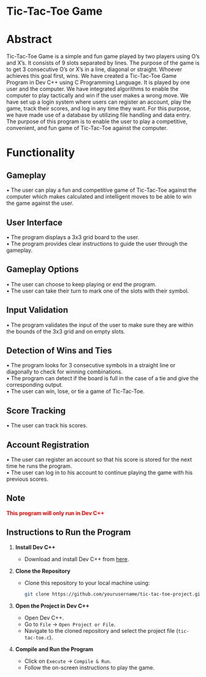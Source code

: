 # Tic-Tac-Toe Game
<h1>Abstract</h1>
Tic-Tac-Toe Game is a simple and fun game played by two players using O’s and X’s. It consists of 9 slots separated by lines. The purpose of the game is to get 3 consecutive O’s or X’s in a line, diagonal or straight. Whoever achieves this goal first, wins.
We have created a Tic-Tac-Toe Game Program in Dev C++ using C Programming Language. It is played by one user and the computer. We have integrated algorithms to enable the computer to play tactically and win if the user makes a wrong move. We have set up a login system where users can register an account, play the game, track their scores, and log in any time they want. For this purpose, we have made use of a database by utilizing file handling and data entry. 
The purpose of this program is to enable the user to play a competitive, convenient, and fun game of Tic-Tac-Toe against the computer.
<h1>Functionality</h1>
<h2>Gameplay</h2>
•	The user can play a fun and competitive game of Tic-Tac-Toe against the computer which makes calculated and intelligent moves to be able to win the game against the user.
<h2>User Interface</h2>
•	The program displays a 3x3 grid board to the user.<br>
•	The program provides clear instructions to guide the user through the gameplay.
<h2>Gameplay Options</h2>
•	The user can choose to keep playing or end the program.<br>
•	The user can take their turn to mark one of the slots with their symbol.
<h2>Input Validation</h2>
•	The program validates the input of the user to make sure they are within the bounds of the 3x3 grid and on empty slots.
<h2>Detection of Wins and Ties</h2>
•	The program looks for 3 consecutive symbols in a straight line or diagonally to check for winning combinations.<br>
•	The program can detect if the board is full in the case of a tie and give the corresponding output.<br>
•	The user can win, lose, or tie a game of Tic-Tac-Toe. 
<h2>Score Tracking</h2>
•	The user can track his scores.
<h2>Account Registration</h2>
•	The user can register an account so that his score is stored for the next time he runs the program.<br>
•	The user can log in to his account to continue playing the game with his previous scores.

## Note

<span style="color:red;">**This program will only run in Dev C++**</span>

## Instructions to Run the Program

1. **Install Dev C++**
   - Download and install Dev C++ from [here](https://sourceforge.net/projects/orwelldevcpp/).

2. **Clone the Repository**
   - Clone this repository to your local machine using:
     ```bash
     git clone https://github.com/yourusername/tic-tac-toe-project.git
     ```

3. **Open the Project in Dev C++**
   - Open Dev C++.
   - Go to `File` -> `Open Project or File`.
   - Navigate to the cloned repository and select the project file (`tic-tac-toe.c`).

4. **Compile and Run the Program**
   - Click on `Execute` -> `Compile & Run`.
   - Follow the on-screen instructions to play the game.
